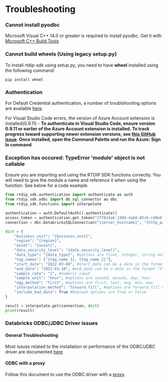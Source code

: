 # Troubleshooting

### Cannot install pyodbc

Microsoft Visual C++ 14.0 or greater is required to install pyodbc. Get it with [Microsoft C++ Build Tools](https://visualstudio.microsoft.com/visual-cpp-build-tools/)

### Cannot build wheels (Using legacy setup.py)

To install rtdip-sdk using setup.py, you need to have **wheel** installed using the following command:
    
    pip install wheel

### Authentication

For Default Credential authentication, a number of troublshooting options are available [here](https://github.com/Azure/azure-sdk-for-python/blob/main/sdk/identity/azure-identity/TROUBLESHOOTING.md#troubleshooting-default-azure-credential-authentication-issues).

For Visual Studio Code errors, the version of Azure Account extension is installed(0.9.11) - **To authenticate in Visual Studio Code, ensure version 0.9.11 or earlier of the Azure Account extension is installed. To track progress toward supporting newer extension versions, see [this GitHub issue](https://github.com/Azure/azure-sdk-for-net/issues/27263). Once installed, open the Command Palette and run the Azure: Sign In command**

### Exception has occured: TypeError 'module' object is not callable

Ensure you are importing and using the RTDIP SDK functions correctly. You will need to give the module a name and reference it when using the function. See below for a code example. 

```python
from rtdip_sdk.authentication import authenticate as auth
from rtdip_sdk.odbc import db_sql_connector as dbc
from rtdip_sdk.functions import interpolate

authentication = auth.DefaultAuth().authenticate()
access_token = authentication.get_token("2ff814a6-3304-4ab8-85cb-cd0e6f879c1d/.default").token
connection = dbc.DatabricksSQLConnection("{server_hostname}", "{http_path}", access_token)

dict = {
    "business_unit": "{business_unit}", 
    "region": "{region}", 
    "asset": "{asset}", 
    "data_security_level": "{date_security_level}",
    "data_type": "{data_type}", #options are float, integer, string and double (the majority of data is float)
    "tag_names": ["{tag_name_1}, {tag_name_2}"],
    "start_date": "2022-03-08", #start_date can be a date in the format "YYYY-MM-DD" or a datetime in the format "YYYY-MM-DDTHH:MM:SS"
    "end_date": "2022-03-10", #end_date can be a date in the format "YYYY-MM-DD" or a datetime in the format "YYYY-MM-DDTHH:MM:SS"
    "sample_rate": "1", #numeric input
    "sample_unit": "hour", #options are second, minute, day, hour
    "agg_method": "first", #options are first, last, avg, min, max
    "interpolation_method": "forward_fill", #options are forward_fill or backward_fill
    "include_bad_data": True #boolean options are True or False
}

result = interpolate.get(connection, dict)
print(result)
```

### Databricks ODBC/JDBC Driver issues

#### General Troubleshooting

Most issues related to the installation or performance of the ODBC/JDBC driver are documented [here](https://docs.microsoft.com/en-us/azure/databricks/kb/bi/jdbc-odbc-troubleshooting)

#### ODBC with a proxy

Follow this document to use the ODBC driver with a [proxy](https://docs.microsoft.com/en-us/azure/databricks/kb/bi/configure-simba-proxy-windows).  


